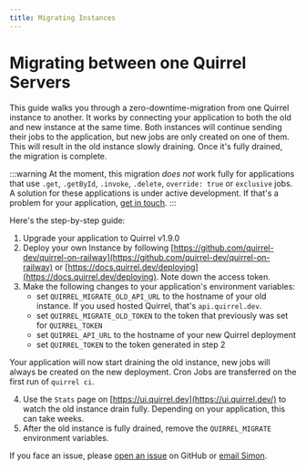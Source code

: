 ```yaml
---
title: Migrating Instances
---
```


# Migrating between one Quirrel Servers

This guide walks you through a zero-downtime-migration from one Quirrel instance to another.
It works by connecting your application to both the old and new instance at the same time.
Both instances will continue sending their jobs to the application, but new jobs are only created on one of them.
This will result in the old instance slowly draining.
Once it's fully drained, the migration is complete.

:::warning
At the moment, this migration *does not* work fully for applications that use `.get`, `.getById`, `.invoke`, `.delete`, `override: true` or `exclusive` jobs.
A solution for these applications is under active development.
If that's a problem for your application, [get in touch](mailto:migration@quirrel.dev).
:::

Here's the step-by-step guide:

1. Upgrade your application to Quirrel v1.9.0
2. Deploy your own Instance by following [https://github.com/quirrel-dev/quirrel-on-railway](https://github.com/quirrel-dev/quirrel-on-railway) or [https://docs.quirrel.dev/deploying](https://docs.quirrel.dev/deploying). Note down the access token.
3. Make the following changes to your application's environment variables:
    - set `QUIRREL_MIGRATE_OLD_API_URL` to the hostname of your old instance. If you used hosted Quirrel, that's `api.quirrel.dev`.
    - set `QUIRREL_MIGRATE_OLD_TOKEN` to the token that previously was set for `QUIRREL_TOKEN`
    - set `QUIRREL_API_URL` to the hostname of your new Quirrel deployment
    - set `QUIRREL_TOKEN` to the token generated in step 2
  
  Your application will now start draining the old instance, new jobs will always be created on the new deployment.
  Cron Jobs are transferred on the first run of `quirrel ci`.

4. Use the `Stats` page on [https://ui.quirrel.dev](https://ui.quirrel.dev/) to watch the old instance drain fully. Depending on your application, this can take weeks.
5. After the old instance is fully drained, remove the `QUIRREL_MIGRATE` environment variables.

If you face an issue, please [open an issue](https://github.com/quirrel-dev/quirrel/issues/new/choose) on GitHub or [email Simon](mailto:migration@quirrel.dev).
